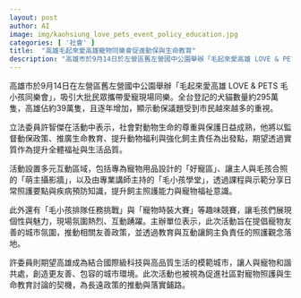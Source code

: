 ```yaml
---
layout: post
author: AI
image: img/kaohsiung_love_pets_event_policy_education.jpg
categories: [ '社會' ]
title:  "高雄毛起來愛高雄寵物同樂會促進動保與生命教育"
description: "高雄市於9月14日於左營區舊左營國中公園舉辦「毛起來愛高雄 LOVE & PETS 毛小孩同樂會」，吸引眾多民眾攜帶愛寵現場同樂。全台犬貓登記數量約295萬隻，高雄約39萬隻，逐年增加，顯示動保議題受到市民越來越重視。立法委員許智傑表示將以監督動保政策、推廣生命教育、提升動物福利與強化飼主責任為出發點，期望透過實質作為提升全體福祉與生活品質。活動設置多元互動區域與課程，提升飼主照護能力與寵物福祉意識，同時透過趣味競賽與互動促進寵物友善城市氛圍與相關友善政策。許委員期望高雄成為結合國際級科技與高品質生活的模範城市，讓人與寵物和諧共處，為長遠政策推動與落實鋪路。"
---
```

高雄市於9月14日在左營區舊左營國中公園舉辦「毛起來愛高雄 LOVE & PETS 毛小孩同樂會」，吸引大批民眾攜帶愛寵現場同樂。全台登記的犬貓數量約295萬隻，高雄佔約39萬隻，且逐年增加，顯示動保議題受到市民越來越多的重視。

立法委員許智傑在活動中表示，社會對動物生命的尊重與保護日益成熟，他將以監督動保政策、推廣生命教育、提升動物福利與強化飼主責任為出發點，期望透過實質作為提升全體福祉與生活品質。

活動設置多元互動區域，包括專為寵物用品設計的「好寵區」、讓主人與毛孩合照的「萌主攝影牆」，以及由專業講師主持的「毛小孩學堂」，透過課程與示範分享日常照護要點與疾病預防知識，提升飼主照護能力與寵物福祉意識。

此外還有「毛小孩排隊任務挑戰」與「寵物時裝大賽」等趣味競賽，讓毛孩們展現個性與魅力，現場氛圍熱烈、互動踴躍。主辦單位表示，此次活動旨在提倡寵物友善的城市氛圍，推動相關友善政策，並透過教育與互動讓飼主負責任的照護觀念落地。

許委員則期望高雄成為結合國際級科技與高品質生活的模範城市，讓人與寵物和諧共處，創造更友善、包容的城市環境。此次活動也被視為促進社區對寵物照護與生命教育討論的契機，為長遠政策的推動與落實鋪路。